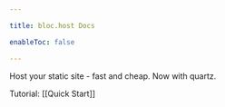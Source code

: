 ```yaml
---

title: bloc.host Docs

enableToc: false

---
```


Host your static site - fast and cheap. Now with quartz.

Tutorial:
[[Quick Start]]